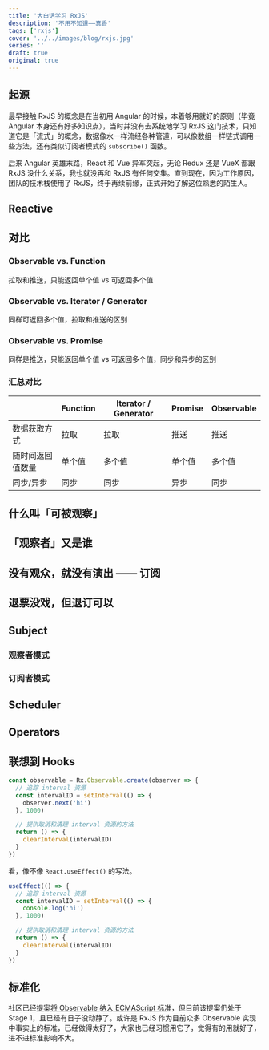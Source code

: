 ```yaml
---
title: '大白话学习 RxJS'
description: '不用不知道——真香'
tags: ['rxjs']
cover: '../../images/blog/rxjs.jpg'
series: ''
draft: true
original: true
---
```


## 起源

最早接触 RxJS 的概念是在当初用 Angular 的时候，本着够用就好的原则（毕竟 Angular 本身还有好多知识点），当时并没有去系统地学习 RxJS 这门技术，只知道它是「流式」的概念，数据像水一样流经各种管道，可以像数组一样链式调用一些方法，还有类似订阅者模式的 `subscribe()` 函数。

后来 Angular 英雄末路，React 和 Vue 异军突起，无论 Redux 还是 VueX 都跟 RxJS 没什么关系，我也就没再和 RxJS 有任何交集。直到现在，因为工作原因，团队的技术栈使用了 RxJS，终于再续前缘，正式开始了解这位熟悉的陌生人。

## Reactive

## 对比

### Observable vs. Function

拉取和推送，只能返回单个值 vs 可返回多个值

### Observable vs. Iterator / Generator

同样可返回多个值，拉取和推送的区别

### Observable vs. Promise

同样是推送，只能返回单个值 vs 可返回多个值，同步和异步的区别

### 汇总对比

| | Function | Iterator / Generator | Promise | Observable |
|-|-|-|-|-|
| 数据获取方式 | 拉取| 拉取 | 推送 | 推送 |
| 随时间返回值数量 | 单个值| 多个值 | 单个值 | 多个值 |
| 同步/异步 | 同步| 同步 | 异步 | 同步 |

## 什么叫「可被观察」

## 「观察者」又是谁

## 没有观众，就没有演出 —— 订阅

## 退票没戏，但退订可以

## Subject

### 观察者模式

### 订阅者模式

## Scheduler

## Operators

## 联想到 Hooks

```javascript
const observable = Rx.Observable.create(observer => {
  // 追踪 interval 资源
  const intervalID = setInterval(() => {
    observer.next('hi')
  }, 1000)

  // 提供取消和清理 interval 资源的方法
  return () => {
    clearInterval(intervalID)
  }
})
```

看，像不像 `React.useEffect()` 的写法。

```javascript
useEffect(() => {
  // 追踪 interval 资源
  const intervalID = setInterval(() => {
    console.log('hi')
  }, 1000)

  // 提供取消和清理 interval 资源的方法
  return () => {
    clearInterval(intervalID)
  }
})
```

## 标准化

社区已经[提案将 Observable 纳入 ECMAScript 标准](https://github.com/tc39/proposal-observable)，但目前该提案仍处于 Stage 1，且已经有日子没动静了。或许是 RxJS 作为目前众多 Observable 实现中事实上的标准，已经做得太好了，大家也已经习惯用它了，觉得有的用就好了，进不进标准影响不大。
